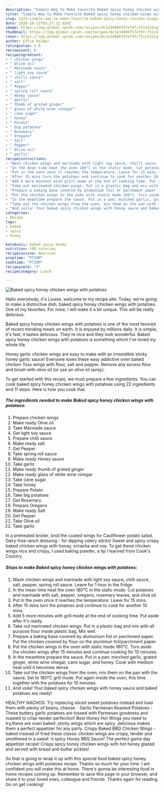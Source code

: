 ```yaml
---
description: "Simple Way to Make Favorite Baked spicy honey chicken wings with potatoes"
title: "Simple Way to Make Favorite Baked spicy honey chicken wings with potatoes"
slug: 1223-simple-way-to-make-favorite-baked-spicy-honey-chicken-wings-with-potatoes
date: 2020-10-12T03:27:12.824Z
image: https://img-global.cpcdn.com/recipes/8c1e34906757ef9f/751x532cq70/baked-spicy-honey-chicken-wings-with-potatoes-recipe-main-photo.jpg
thumbnail: https://img-global.cpcdn.com/recipes/8c1e34906757ef9f/751x532cq70/baked-spicy-honey-chicken-wings-with-potatoes-recipe-main-photo.jpg
cover: https://img-global.cpcdn.com/recipes/8c1e34906757ef9f/751x532cq70/baked-spicy-honey-chicken-wings-with-potatoes-recipe-main-photo.jpg
author: Effie Palmer
ratingvalue: 3.8
reviewcount: 8
recipeingredient:
- " chicken wings"
- " Olive oil"
- " Marinade sauce"
- " light soy sauce"
- " chilli sauce"
- " salt"
- " Pepper"
- " spring roll sauce"
- " Honey sauce"
- " garlic"
- " thumb of grated ginger"
- " glass of white wine vinegar"
- " cane sugar"
- " honey"
- " Potato"
- " big potatoes"
- " Rosemary"
- " Oregano"
- " Salt"
- " Pepper"
- " Olive oil"
- " garlic"
recipeinstructions:
- "Wash chicken wings and marinade with light soy sauce, chilli sauce, salt, pepper, spring roll sauce. Leave for 1 hour in the fridge"
- "In the mean time heat the oven 180°C in the static mode. Cut potatoes and marinade with salt, pepper, oregano, rosemary leaves, and olive oil."
- "Put in the oven once it reaches the temperature. Leave for 15 mins."
- "After 15 mins turn the potatoes and continue to cook for another 10 mins."
- "Add 5 more minutes with grill mode at the end of cooking time. Put aside after it&#39;s ready."
- "Take out marinated chicken wings. Put in a plastic bag and mix with all purpose flour inside plastic bag. Mix well."
- "Prepare a baking base covered by alumunium foil or parchment paper. Put the chicken covered by flour on the aluminiun foil/parchment paper."
- "Put the chicken wings in the oven with static mode 180°C. Turn aside the chicken wings after 15 minutes and continue cooking for 10 minutes."
- "In the meantime prepare the sauce. Put in a pan: minched garlic, grated ginger, white wine vinegar, cane sugar, and honey. Cook with medium heat until it becomes dense."
- "Take out the chicken wings from the oven, mix them on the pan with the sauce. Set to 180°C grill mode. Put again inside the oven, this time together with the potatoes for 10 minutes."
- "And voila! Your baked spicy chicken wings with honey sauce and baked potatoes are ready!"
categories:
- Recipe
tags:
- baked
- spicy
- honey

katakunci: baked spicy honey 
nutrition: 190 calories
recipecuisine: American
preptime: "PT10M"
cooktime: "PT35M"
recipeyield: "2"
recipecategory: Lunch

---
```



![Baked spicy honey chicken wings with potatoes](https://img-global.cpcdn.com/recipes/8c1e34906757ef9f/751x532cq70/baked-spicy-honey-chicken-wings-with-potatoes-recipe-main-photo.jpg)

Hello everybody, it's Louise, welcome to my recipe site. Today, we're going to make a distinctive dish, baked spicy honey chicken wings with potatoes. One of my favorites. For mine, I will make it a bit unique. This will be really delicious.

Baked spicy honey chicken wings with potatoes is one of the most favored of recent trending meals on earth. It is enjoyed by millions daily. It is simple, it's fast, it tastes delicious. They're nice and they look wonderful. Baked spicy honey chicken wings with potatoes is something which I've loved my whole life.

Honey garlic chicken wings are easy to make with an irresistible sticky honey garlic sauce! Everyone loves these easy addictive oven baked chicken Toss wings with flour, salt and pepper. Remove any excess flour and brush with olive oil (or use an olive oil spray).


To get started with this recipe, we must prepare a few ingredients. You can cook baked spicy honey chicken wings with potatoes using 22 ingredients and 11 steps. Here is how you cook that.

<!--inarticleads1-->

##### The ingredients needed to make Baked spicy honey chicken wings with potatoes:

1. Prepare  chicken wings
1. Make ready  Olive oil
1. Take  Marinade sauce
1. Get  light soy sauce
1. Prepare  chilli sauce
1. Make ready  salt
1. Get  Pepper
1. Take  spring roll sauce
1. Make ready  Honey sauce
1. Take  garlic
1. Make ready  thumb of grated ginger
1. Make ready  glass of white wine vinegar
1. Take  cane sugar
1. Take  honey
1. Prepare  Potato
1. Take  big potatoes
1. Get  Rosemary
1. Prepare  Oregano
1. Make ready  Salt
1. Get  Pepper
1. Take  Olive oil
1. Take  garlic


In a preheated broiler, broil the coated wings for Cauliflower potato salad. Dairy-free ranch dressing - for dipping celery sticks! Sweet and spicy crispy baked chicken wings with honey, sriracha and soy. To get these chicken wings nice and crispy, I used baking powder, a tip I learned from Cook&#39;s Country. 

<!--inarticleads2-->

##### Steps to make Baked spicy honey chicken wings with potatoes:

1. Wash chicken wings and marinade with light soy sauce, chilli sauce, salt, pepper, spring roll sauce. Leave for 1 hour in the fridge
1. In the mean time heat the oven 180°C in the static mode. Cut potatoes and marinade with salt, pepper, oregano, rosemary leaves, and olive oil.
1. Put in the oven once it reaches the temperature. Leave for 15 mins.
1. After 15 mins turn the potatoes and continue to cook for another 10 mins.
1. Add 5 more minutes with grill mode at the end of cooking time. Put aside after it&#39;s ready.
1. Take out marinated chicken wings. Put in a plastic bag and mix with all purpose flour inside plastic bag. Mix well.
1. Prepare a baking base covered by alumunium foil or parchment paper. Put the chicken covered by flour on the aluminiun foil/parchment paper.
1. Put the chicken wings in the oven with static mode 180°C. Turn aside the chicken wings after 15 minutes and continue cooking for 10 minutes.
1. In the meantime prepare the sauce. Put in a pan: minched garlic, grated ginger, white wine vinegar, cane sugar, and honey. Cook with medium heat until it becomes dense.
1. Take out the chicken wings from the oven, mix them on the pan with the sauce. Set to 180°C grill mode. Put again inside the oven, this time together with the potatoes for 10 minutes.
1. And voila! Your baked spicy chicken wings with honey sauce and baked potatoes are ready!


HEALTHY NACHOS: Try replacing sliced sweet potatoes instead and load them with plenty of beans, cheese. · Garlic Parmesan Roasted Potatoes - These buttery garlic potatoes are tossed with Parmesan goodness and roasted to crisp-tender perfection! Best Honey Hot Wings you need to try,these are oven baked ,sticky wings which are spicy ,delicious makes them a perfect appetizer for any party. Crispy Baked BBQ Chicken Wings - baked instead of fried these classic chicken wings are crispy, tender and smothered in a sweet &#39;n spicy Honey BBQ Sauce! The perfect game day appetizer recipe! Crispy spicy honey chicken wings with hot honey glazed and served with bread and butter pickles! 

So that is going to wrap it up with this special food baked spicy honey chicken wings with potatoes recipe. Thanks so much for your time. I am confident you will make this at home. There's gonna be interesting food in home recipes coming up. Remember to save this page in your browser, and share it to your loved ones, colleague and friends. Thanks again for reading. Go on get cooking!
